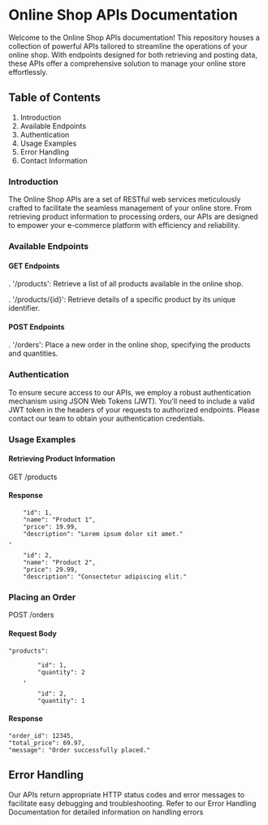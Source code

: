# Online Shop APIs Documentation

Welcome to the Online Shop APIs documentation! This repository houses a collection of powerful APIs tailored to streamline the operations of your online shop. With endpoints designed for both retrieving and posting data, these APIs offer a comprehensive solution to manage your online store effortlessly.

## Table of Contents 

1. Introduction
2. Available Endpoints
3. Authentication
4. Usage Examples
5. Error Handling
6. Contact Information

### Introduction 

The Online Shop APIs are a set of RESTful web services meticulously crafted to facilitate the seamless management of your online store. From retrieving product information to processing orders, our APIs are designed to empower your e-commerce platform with efficiency and reliability.

### Available Endpoints 
#### GET Endpoints 

. '/products': Retrieve a list of all products available in the online shop.

. '/products/{id}': Retrieve details of a specific product by its unique identifier.

#### POST Endpoints
. '/orders': Place a new order in the online shop, specifying the products and quantities.

### Authentication 

To ensure secure access to our APIs, we employ a robust authentication mechanism using JSON Web Tokens (JWT). You'll need to include a valid JWT token in the headers of your requests to authorized endpoints. Please contact our team to obtain your authentication credentials.

### Usage Examples 

#### Retrieving Product Information 



  GET /products
  

  


#### Response 


    
        "id": 1,
        "name": "Product 1",
        "price": 19.99,
        "description": "Lorem ipsum dolor sit amet."
    ,
    
        "id": 2,
        "name": "Product 2",
        "price": 29.99,
        "description": "Consectetur adipiscing elit."
    

### Placing an Order 


POST /orders

#### Request Body 


    "products": 
        
            "id": 1,
            "quantity": 2
        ,
        
            "id": 2,
            "quantity": 1
        
    
#### Response 

 
    "order_id": 12345,
    "total_price": 69.97,
    "message": "Order successfully placed."


## Error Handling 

Our APIs return appropriate HTTP status codes and error messages to facilitate easy debugging and troubleshooting. Refer to our Error Handling Documentation for detailed information on handling errors










